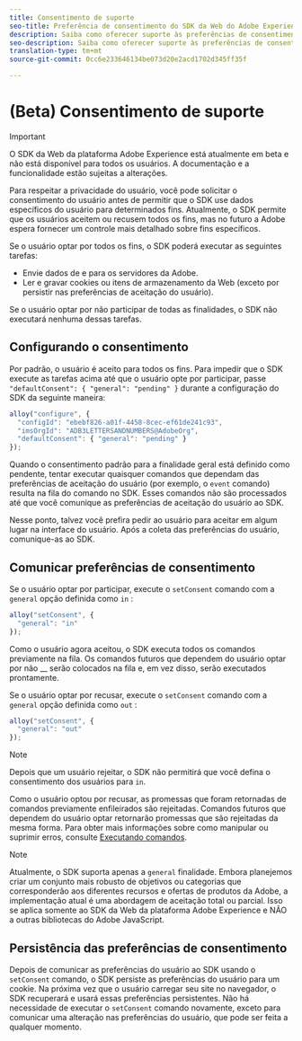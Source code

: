 ```yaml
---
title: Consentimento de suporte
seo-title: Preferência de consentimento do SDK da Web do Adobe Experience Platform
description: Saiba como oferecer suporte às preferências de consentimento com o Experience Platform Web SDK
seo-description: Saiba como oferecer suporte às preferências de consentimento com o Experience Platform Web SDK
translation-type: tm+mt
source-git-commit: 0cc6e233646134be073d20e2acd1702d345ff35f

---
```



# (Beta) Consentimento de suporte

>[!IMPORTANT]
>
>O SDK da Web da plataforma Adobe Experience está atualmente em beta e não está disponível para todos os usuários. A documentação e a funcionalidade estão sujeitas a alterações.

Para respeitar a privacidade do usuário, você pode solicitar o consentimento do usuário antes de permitir que o SDK use dados específicos do usuário para determinados fins. Atualmente, o SDK permite que os usuários aceitem ou recusem todos os fins, mas no futuro a Adobe espera fornecer um controle mais detalhado sobre fins específicos.

Se o usuário optar por todos os fins, o SDK poderá executar as seguintes tarefas:

* Envie dados de e para os servidores da Adobe.
* Ler e gravar cookies ou itens de armazenamento da Web (exceto por persistir nas preferências de aceitação do usuário).

Se o usuário optar por não participar de todas as finalidades, o SDK não executará nenhuma dessas tarefas.

## Configurando o consentimento

Por padrão, o usuário é aceito para todos os fins. Para impedir que o SDK execute as tarefas acima até que o usuário opte por participar, passe `"defaultConsent": { "general": "pending" }` durante a configuração do SDK da seguinte maneira:

```javascript
alloy("configure", {
  "configId": "ebebf826-a01f-4458-8cec-ef61de241c93",
  "imsOrgId": "ADB3LETTERSANDNUMBERS@AdobeOrg",
  "defaultConsent": { "general": "pending" }
});
```

Quando o consentimento padrão para a finalidade geral está definido como pendente, tentar executar quaisquer comandos que dependam das preferências de aceitação do usuário (por exemplo, o `event` comando) resulta na fila do comando no SDK. Esses comandos não são processados até que você comunique as preferências de aceitação do usuário ao SDK.

Nesse ponto, talvez você prefira pedir ao usuário para aceitar em algum lugar na interface do usuário. Após a coleta das preferências do usuário, comunique-as ao SDK.

## Comunicar preferências de consentimento

Se o usuário optar por participar, execute o `setConsent` comando com a `general` opção definida como `in` :

```javascript
alloy("setConsent", {
  "general": "in"
});
```

Como o usuário agora aceitou, o SDK executa todos os comandos previamente na fila. Os comandos futuros que dependem do usuário optar por não __ serão colocados na fila e, em vez disso, serão executados prontamente.

Se o usuário optar por recusar, execute o `setConsent` comando com a `general` opção definida como `out` :

```javascript
alloy("setConsent", {
  "general": "out"
});
```

>[!NOTE]
>
>Depois que um usuário rejeitar, o SDK não permitirá que você defina o consentimento dos usuários para `in`.

Como o usuário optou por recusar, as promessas que foram retornadas de comandos previamente enfileirados são rejeitadas. Comandos futuros que dependem do usuário optar retornarão promessas que são rejeitadas da mesma forma. Para obter mais informações sobre como manipular ou suprimir erros, consulte [Executando comandos](executing-commands.md).

>[!NOTE]
>
>Atualmente, o SDK suporta apenas a `general` finalidade. Embora planejemos criar um conjunto mais robusto de objetivos ou categorias que corresponderão aos diferentes recursos e ofertas de produtos da Adobe, a implementação atual é uma abordagem de aceitação total ou parcial.  Isso se aplica somente ao SDK da Web da plataforma Adobe Experience e NÃO a outras bibliotecas do Adobe JavaScript.

## Persistência das preferências de consentimento

Depois de comunicar as preferências do usuário ao SDK usando o `setConsent` comando, o SDK persiste as preferências do usuário para um cookie. Na próxima vez que o usuário carregar seu site no navegador, o SDK recuperará e usará essas preferências persistentes. Não há necessidade de executar o `setConsent` comando novamente, exceto para comunicar uma alteração nas preferências do usuário, que pode ser feita a qualquer momento.